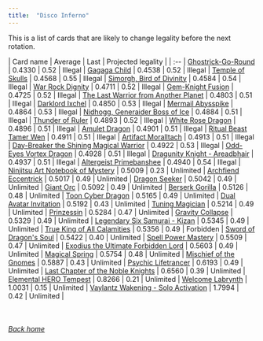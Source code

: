 ```yaml
---
title:  "Disco Inferno"
---
```


This is a list of cards that are likely to change legality before the next rotation.

| Card name | Average | Last | Projected legality |
| :-- |
[Ghostrick-Go-Round](https://db.ygoprodeck.com/card/?search=Ghostrick-Go-Round) | 0.4330 | 0.52 | Illegal |
[Gagaga Child](https://db.ygoprodeck.com/card/?search=Gagaga%20Child) | 0.4538 | 0.52 | Illegal |
[Temple of Skulls](https://db.ygoprodeck.com/card/?search=Temple%20of%20Skulls) | 0.4568 | 0.55 | Illegal |
[Simorgh, Bird of Divinity](https://db.ygoprodeck.com/card/?search=Simorgh,%20Bird%20of%20Divinity) | 0.4584 | 0.54 | Illegal |
[War Rock Dignity](https://db.ygoprodeck.com/card/?search=War%20Rock%20Dignity) | 0.4711 | 0.52 | Illegal |
[Gem-Knight Fusion](https://db.ygoprodeck.com/card/?search=Gem-Knight%20Fusion) | 0.4725 | 0.52 | Illegal |
[The Last Warrior from Another Planet](https://db.ygoprodeck.com/card/?search=The%20Last%20Warrior%20from%20Another%20Planet) | 0.4803 | 0.51 | Illegal |
[Darklord Ixchel](https://db.ygoprodeck.com/card/?search=Darklord%20Ixchel) | 0.4850 | 0.53 | Illegal |
[Mermail Abysspike](https://db.ygoprodeck.com/card/?search=Mermail%20Abysspike) | 0.4864 | 0.53 | Illegal |
[Nidhogg, Generaider Boss of Ice](https://db.ygoprodeck.com/card/?search=Nidhogg,%20Generaider%20Boss%20of%20Ice) | 0.4884 | 0.51 | Illegal |
[Thunder of Ruler](https://db.ygoprodeck.com/card/?search=Thunder%20of%20Ruler) | 0.4893 | 0.52 | Illegal |
[White Rose Dragon](https://db.ygoprodeck.com/card/?search=White%20Rose%20Dragon) | 0.4896 | 0.51 | Illegal |
[Amulet Dragon](https://db.ygoprodeck.com/card/?search=Amulet%20Dragon) | 0.4901 | 0.51 | Illegal |
[Ritual Beast Tamer Wen](https://db.ygoprodeck.com/card/?search=Ritual%20Beast%20Tamer%20Wen) | 0.4911 | 0.51 | Illegal |
[Artifact Moralltach](https://db.ygoprodeck.com/card/?search=Artifact%20Moralltach) | 0.4913 | 0.51 | Illegal |
[Day-Breaker the Shining Magical Warrior](https://db.ygoprodeck.com/card/?search=Day-Breaker%20the%20Shining%20Magical%20Warrior) | 0.4922 | 0.53 | Illegal |
[Odd-Eyes Vortex Dragon](https://db.ygoprodeck.com/card/?search=Odd-Eyes%20Vortex%20Dragon) | 0.4928 | 0.51 | Illegal |
[Dragunity Knight - Areadbhair](https://db.ygoprodeck.com/card/?search=Dragunity%20Knight%20-%20Areadbhair) | 0.4937 | 0.51 | Illegal |
[Altergeist Primebanshee](https://db.ygoprodeck.com/card/?search=Altergeist%20Primebanshee) | 0.4940 | 0.54 | Illegal |
[Ninjitsu Art Notebook of Mystery](https://db.ygoprodeck.com/card/?search=Ninjitsu%20Art%20Notebook%20of%20Mystery) | 0.5009 | 0.23 | Unlimited |
[Archfiend Eccentrick](https://db.ygoprodeck.com/card/?search=Archfiend%20Eccentrick) | 0.5017 | 0.49 | Unlimited |
[Dragon Seeker](https://db.ygoprodeck.com/card/?search=Dragon%20Seeker) | 0.5042 | 0.49 | Unlimited |
[Giant Orc](https://db.ygoprodeck.com/card/?search=Giant%20Orc) | 0.5092 | 0.49 | Unlimited |
[Berserk Gorilla](https://db.ygoprodeck.com/card/?search=Berserk%20Gorilla) | 0.5126 | 0.48 | Unlimited |
[Toon Cyber Dragon](https://db.ygoprodeck.com/card/?search=Toon%20Cyber%20Dragon) | 0.5165 | 0.49 | Unlimited |
[Dual Avatar Invitation](https://db.ygoprodeck.com/card/?search=Dual%20Avatar%20Invitation) | 0.5192 | 0.43 | Unlimited |
[Tuning Magician](https://db.ygoprodeck.com/card/?search=Tuning%20Magician) | 0.5214 | 0.49 | Unlimited |
[Prinzessin](https://db.ygoprodeck.com/card/?search=Prinzessin) | 0.5284 | 0.47 | Unlimited |
[Gravity Collapse](https://db.ygoprodeck.com/card/?search=Gravity%20Collapse) | 0.5329 | 0.49 | Unlimited |
[Legendary Six Samurai - Kizan](https://db.ygoprodeck.com/card/?search=Legendary%20Six%20Samurai%20-%20Kizan) | 0.5345 | 0.49 | Unlimited |
[True King of All Calamities](https://db.ygoprodeck.com/card/?search=True%20King%20of%20All%20Calamities) | 0.5356 | 0.49 | Forbidden |
[Sword of Dragon's Soul](https://db.ygoprodeck.com/card/?search=Sword%20of%20Dragon's%20Soul) | 0.5422 | 0.40 | Unlimited |
[Spell Power Mastery](https://db.ygoprodeck.com/card/?search=Spell%20Power%20Mastery) | 0.5509 | 0.47 | Unlimited |
[Exodius the Ultimate Forbidden Lord](https://db.ygoprodeck.com/card/?search=Exodius%20the%20Ultimate%20Forbidden%20Lord) | 0.5603 | 0.49 | Unlimited |
[Magical Spring](https://db.ygoprodeck.com/card/?search=Magical%20Spring) | 0.5754 | 0.48 | Unlimited |
[Mischief of the Gnomes](https://db.ygoprodeck.com/card/?search=Mischief%20of%20the%20Gnomes) | 0.5887 | 0.43 | Unlimited |
[Psychic Lifetrancer](https://db.ygoprodeck.com/card/?search=Psychic%20Lifetrancer) | 0.6193 | 0.49 | Unlimited |
[Last Chapter of the Noble Knights](https://db.ygoprodeck.com/card/?search=Last%20Chapter%20of%20the%20Noble%20Knights) | 0.6560 | 0.39 | Unlimited |
[Elemental HERO Tempest](https://db.ygoprodeck.com/card/?search=Elemental%20HERO%20Tempest) | 0.8266 | 0.21 | Unlimited |
[Welcome Labrynth](https://db.ygoprodeck.com/card/?search=Welcome%20Labrynth) | 1.0031 | 0.15 | Unlimited |
[Vaylantz Wakening - Solo Activation](https://db.ygoprodeck.com/card/?search=Vaylantz%20Wakening%20-%20Solo%20Activation) | 1.7994 | 0.42 | Unlimited |

<br>

###### [Back home](index)